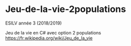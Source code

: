 # Jeu-de-la-vie-2populations
ESILV année 3 (2018/2019)

Jeu de la vie en C# avec option 2 populations         
https://fr.wikipedia.org/wiki/Jeu_de_la_vie
